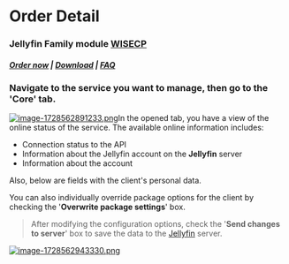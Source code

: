 # Order Detail

### Jellyfin Family module **[WISECP](https://puqcloud.com/link.php?id=78)** 

##### [Order now](https://puqcloud.com/index.php?rp=/store/wisecp-module-jellyfin-family) | [Download](https://download.puqcloud.com/WISECP/Product/PUQ_WISECP-Jellyfin-Family/) | [FAQ](https://faq.puqcloud.com/)

### Navigate to the service you want to manage, then go to the '**Core**' tab.

[![image-1728562891233.png](https://doc.puq.info/uploads/images/gallery/2024-10/scaled-1680-/image-1728562891233.png)](https://doc.puq.info/uploads/images/gallery/2024-10/image-1728562891233.png)In the opened tab, you have a view of the online status of the service. The available online information includes:

- Connection status to the API
- Information about the Jellyfin account on the **Jellyfin** server
- Information about the account

Also, below are fields with the client's personal data.  
  
You can also individually override package options for the client by checking the '**Overwrite package settings**' box.

>After modifying the configuration options, check the '**Send changes to server**' box to save the data to the [Jellyfin](https://jellyfin.org/) server.

[![image-1728562943330.png](https://doc.puq.info/uploads/images/gallery/2024-10/scaled-1680-/image-1728562943330.png)](https://doc.puq.info/uploads/images/gallery/2024-10/image-1728562943330.png)